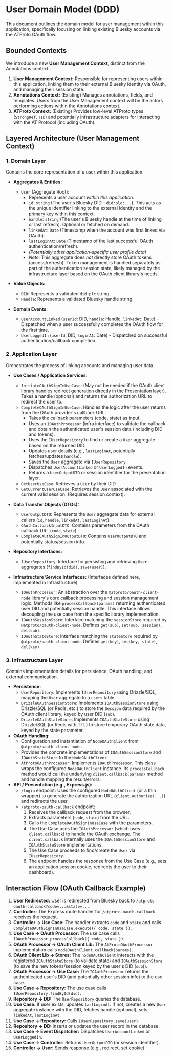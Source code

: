 # User Domain Model (DDD)

This document outlines the domain model for user management within this application, specifically focusing on linking existing Bluesky accounts via the ATProto OAuth flow.

## Bounded Contexts

We introduce a new **User Management Context**, distinct from the Annotations context.

1.  **User Management Context:** Responsible for representing users within this application, linking them to their external Bluesky identity via OAuth, and managing their session state.
2.  **Annotations Context:** (Existing) Manages annotations, fields, and templates. Users from the User Management context will be the actors performing actions within the Annotations context.
3.  **ATProto Context:** (Existing) Provides low-level ATProto types (`StrongRef`, `TID`) and potentially infrastructure adapters for interacting with the AT Protocol (including OAuth).

## Layered Architecture (User Management Context)

### 1. Domain Layer

Contains the core representation of a user within this application.

- **Aggregates & Entities:**
  - `User` (Aggregate Root):
    - Represents a user account _within this application_.
    - `id`: `string` (The user's Bluesky DID - `did:plc:...`). This acts as the unique identifier linking to the external identity and the primary key within this context.
    - `handle`: `string` (The user's Bluesky handle at the time of linking or last refresh). Optional or fetched on demand.
    - `linkedAt`: `Date` (Timestamp when the account was first linked via OAuth).
    - `lastLoginAt`: `Date` (Timestamp of the last successful OAuth authentication/refresh).
    - _(Potentially other application-specific user profile data)_
    - _Note:_ This aggregate does _not_ directly store OAuth tokens (access/refresh). Token management is handled separately as part of the authentication session state, likely managed by the infrastructure layer based on the OAuth client library's needs.

- **Value Objects:**
  - `DID`: Represents a validated `did:plc` string.
  - `Handle`: Represents a validated Bluesky handle string.

- **Domain Events:**
  - `UserAccountLinked` (`userId`: DID, `handle`: Handle, `linkedAt`: Date) - Dispatched when a user successfully completes the OAuth flow for the first time.
  - `UserLoggedIn` (`userId`: DID, `loginAt`: Date) - Dispatched on successful authentication/callback completion.

### 2. Application Layer

Orchestrates the process of linking accounts and managing user data.

- **Use Cases / Application Services:**
  - `InitiateOAuthSignInUseCase`: (May not be needed if the OAuth client library handles redirect generation directly in the Presentation layer). Takes a handle (optional) and returns the authorization URL to redirect the user to.
  - `CompleteOAuthSignInUseCase`: Handles the logic after the user returns from the OAuth provider's callback URL.
    - Takes the callback parameters (code, state) as input.
    - Uses an `IOAuthProcessor` (infra interface) to validate the callback and obtain the authenticated user's session data (including DID and tokens).
    - Uses the `IUserRepository` to find or create a `User` aggregate based on the returned DID.
    - Updates user details (e.g., `lastLoginAt`, potentially fetches/updates `handle`).
    - Saves the `User` aggregate via `IUserRepository`.
    - Dispatches `UserAccountLinked` or `UserLoggedIn` events.
    - Returns a `UserOutputDTO` or session identifier for the presentation layer.
  - `GetUserUseCase`: Retrieves a `User` by their DID.
  - `GetCurrentUserUseCase`: Retrieves the `User` associated with the current valid session. (Requires session context).

- **Data Transfer Objects (DTOs):**
  - `UserOutputDTO`: Represents the `User` aggregate data for external callers (`id`, `handle`, `linkedAt`, `lastLoginAt`).
  - `OAuthCallbackInputDTO`: Contains parameters from the OAuth callback URL (`code`, `state`).
  - `CompleteOAuthSignInOutputDTO`: Contains `UserOutputDTO` and potentially status/session info.

- **Repository Interfaces:**
  - `IUserRepository`: Interface for persisting and retrieving `User` aggregates (`findById(did)`, `save(user)`).

- **Infrastructure Service Interfaces:** (Interfaces defined here, implemented in Infrastructure)
  - `IOAuthProcessor`: An abstraction over the `@atproto/oauth-client-node` library's core callback processing and session management logic. Methods like `processCallback(params)` returning authenticated user DID and potentially session handle. This interface allows decoupling the use case from the specific library implementation.
  - `IOAuthSessionStore`: Interface matching the `sessionStore` required by `@atproto/oauth-client-node`. Defines `get(sub)`, `set(sub, session)`, `del(sub)`.
  - `IOAuthStateStore`: Interface matching the `stateStore` required by `@atproto/oauth-client-node`. Defines `get(key)`, `set(key, state)`, `del(key)`.

### 3. Infrastructure Layer

Contains implementation details for persistence, OAuth handling, and external communication.

- **Persistence:**
  - `UserRepository`: Implements `IUserRepository` using Drizzle/SQL, mapping the `User` aggregate to a `users` table.
  - `DrizzleOAuthSessionStore`: Implements `IOAuthSessionStore` using Drizzle/SQL (or Redis, etc.) to store the `Session` data required by the OAuth client library, keyed by user DID (`sub`).
  - `DrizzleOAuthStateStore`: Implements `IOAuthStateStore` using Drizzle/SQL (or Redis with TTL) to store temporary OAuth state data, keyed by the state parameter.
- **OAuth Handling:**
  - Configuration and instantiation of `NodeOAuthClient` from `@atproto/oauth-client-node`.
  - Provides the concrete implementations of `IOAuthSessionStore` and `IOAuthStateStore` to the `NodeOAuthClient`.
  - `AtProtoOAuthProcessor`: Implements `IOAuthProcessor`. This class wraps the configured `NodeOAuthClient` instance. Its `processCallback` method would call the underlying `client.callback(params)` method and handle mapping the result/errors.
- **API / Presentation (e.g., Express.js):**
  - `/login` endpoint: Uses the configured `NodeOAuthClient` (or a thin wrapper) to generate the authorization URL (`client.authorize(...)`) and redirects the user.
  - `/atproto-oauth-callback` endpoint:
    1.  Receives the callback request from the browser.
    2.  Extracts parameters (`code`, `state`) from the URL.
    3.  Calls the `CompleteOAuthSignInUseCase` with the parameters.
    4.  The Use Case uses the `IOAuthProcessor` (which uses `client.callback`) to handle the OAuth exchange. The `client.callback` internally uses the `IOAuthSessionStore` and `IOAuthStateStore` implementations.
    5.  The Use Case proceeds to find/create the `User` via `IUserRepository`.
    6.  The endpoint handles the response from the Use Case (e.g., sets an application session cookie, redirects the user to their dashboard).

## Interaction Flow (OAuth Callback Example)

1.  **User Redirected:** User is redirected from Bluesky back to `/atproto-oauth-callback?code=...&state=...`.
2.  **Controller:** The Express route handler for `/atproto-oauth-callback` receives the request.
3.  **Controller -> Use Case:** The handler extracts `code` and `state` and calls `CompleteOAuthSignInUseCase.execute({ code, state })`.
4.  **Use Case -> OAuth Processor:** The use case calls `IOAuthProcessor.processCallback({ code, state })`.
5.  **OAuth Processor -> OAuth Client Lib:** The `AtProtoOAuthProcessor` implementation calls `nodeOAuthClient.callback(params)`.
6.  **OAuth Client Lib -> Stores:** The `nodeOAuthClient` interacts with the registered `IOAuthStateStore` (to validate state) and `IOAuthSessionStore` (to save the new tokens/session keyed by the user's DID (`sub`)).
7.  **OAuth Processor -> Use Case:** The `IOAuthProcessor` returns the authenticated user's DID (and potentially other session info) to the use case.
8.  **Use Case -> Repository:** The use case calls `IUserRepository.findById(did)`.
9.  **Repository -> DB:** The `UserRepository` queries the database.
10. **Use Case:** If user exists, updates `lastLoginAt`. If not, creates a new `User` aggregate instance with the DID, fetches handle (optional), sets `linkedAt`, `lastLoginAt`.
11. **Use Case -> Repository:** Calls `IUserRepository.save(user)`.
12. **Repository -> DB:** Inserts or updates the user record in the database.
13. **Use Case -> Event Dispatcher:** Dispatches `UserAccountLinked` or `UserLoggedIn`.
14. **Use Case -> Controller:** Returns `UserOutputDTO` (or session identifier).
15. **Controller -> User:** Sends response (e.g., redirect, set cookie).
